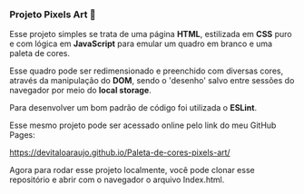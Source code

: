 ### Projeto Pixels Art 🎨

Esse projeto simples se trata de uma página **HTML**, estilizada em **CSS** puro e com lógica em **JavaScript** para emular um quadro em branco e uma paleta de cores.

Esse quadro pode ser redimensionado e preenchido com diversas cores, através da manipulação do  **DOM**,  sendo o 'desenho' salvo entre sessões do navegador por meio do **local storage**.

Para desenvolver um bom padrão de código foi utilizada o **ESLint**.

Esse mesmo projeto pode ser acessado online pelo link do meu GitHub Pages:

https://devitaloaraujo.github.io/Paleta-de-cores-pixels-art/ 

Agora para rodar esse projeto localmente, você pode clonar esse repositório e abrir com o navegador o arquivo Index.html.
